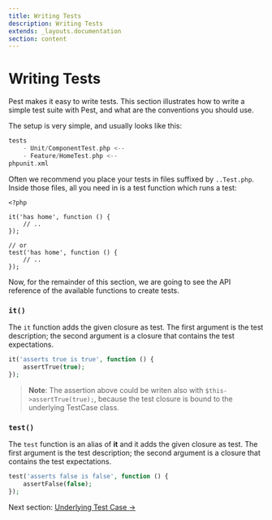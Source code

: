 ```yaml
---
title: Writing Tests
description: Writing Tests
extends: _layouts.documentation
section: content
---
```


# Writing Tests

Pest makes it easy to write tests. This section illustrates how to write
a simple test suite with Pest, and what are the conventions you should use.

The setup is very simple, and usually looks like this:

```php
tests
    - Unit/ComponentTest.php <--
    - Feature/HomeTest.php <--
phpunit.xml
```

Often we recommend you place your tests in files suffixed 
by `..Test.php`. Inside those files, all you need in is a
test function which runs a test:

```
<?php

it('has home', function () {
    // ..
});

// or
test('has home', function () {
    // ..
});
```

Now, for the remainder of this section, we are going to see the API reference
of the available functions to create tests.

### `it()`

The `it` function adds the given closure as test. The first argument is the test
description; the second argument is a closure that contains the test expectations.

```php
it('asserts true is true', function () {
    assertTrue(true);
});
```

> **Note**: The assertion above could be writen also with `$this->assertTrue(true);`, because the test
closure is bound to the underlying TestCase class.

### `test()`

The `test` function is an alias of **it** and it adds the given closure as test. The first argument is the test
description; the second argument is a closure that contains the test expectations.

```php
test('asserts false is false', function () {
    assertFalse(false);
});
```

Next section: [Underlying Test Case →](/docs/underlying-test-case)
